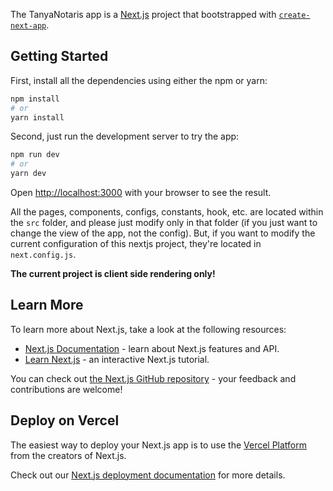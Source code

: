The TanyaNotaris app is a [Next.js](https://nextjs.org/) project that bootstrapped with [`create-next-app`](https://github.com/vercel/next.js/tree/canary/packages/create-next-app).

## Getting Started

First, install all the dependencies using either the npm or yarn:
```bash
npm install
# or
yarn install
```

Second, just run the development server to try the app:

```bash
npm run dev
# or
yarn dev
```

Open [http://localhost:3000](http://localhost:3000) with your browser to see the result.

All the pages, components, configs, constants, hook, etc. are located within the `src` folder, and please just modify only in that folder (if you just want to change the view of the app, not the config). But, if you want to modify the current configuration of this nextjs project, they're located in `next.config.js`.

**The current project is client side rendering only!**

## Learn More

To learn more about Next.js, take a look at the following resources:

- [Next.js Documentation](https://nextjs.org/docs) - learn about Next.js features and API.
- [Learn Next.js](https://nextjs.org/learn) - an interactive Next.js tutorial.

You can check out [the Next.js GitHub repository](https://github.com/vercel/next.js/) - your feedback and contributions are welcome!

## Deploy on Vercel

The easiest way to deploy your Next.js app is to use the [Vercel Platform](https://vercel.com/new?utm_medium=default-template&filter=next.js&utm_source=create-next-app&utm_campaign=create-next-app-readme) from the creators of Next.js.

Check out our [Next.js deployment documentation](https://nextjs.org/docs/deployment) for more details.
